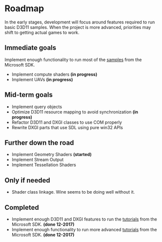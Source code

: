 # Roadmap
In the early stages, development will focus around features required to run basic D3D11 samples. When the project is more advanced, priorities may shift to getting actual games to work.

## Immediate goals
Implement enough functionality to run most of the [samples](https://github.com/walbourn/directx-sdk-samples/tree/master) from the Microsoft SDK.
- Implement compute shaders **(in progress)**
- Implement UAVs **(in progress)**

## Mid-term goals
- Implement query objects
- Optimize D3D11 resource mapping to avoid synchronization **(in progress)**
- Refactor D3D11 and DXGI classes to use COM properly
- Rewrite DXGI parts that use SDL using pure win32 APIs

## Further down the road
- Implement Geometry Shaders **(started)**
- Implement Stream Output
- Implement Tessellation Shaders

## Only if needed
- Shader class linkage. Wine seems to be doing well without it.

## Completed
- Implement enough D3D11 and DXGI features to run the [tutorials](https://github.com/walbourn/directx-sdk-samples/tree/master/Direct3D11Tutorials) from the Microsoft SDK. **(done 12-2017)**
- Implement enough functionality to run more advanced [tutorials](https://github.com/walbourn/directx-sdk-samples/tree/master/Direct3D11TutorialsFX11) from the Microsoft SDK. **(done 12-2017)**
